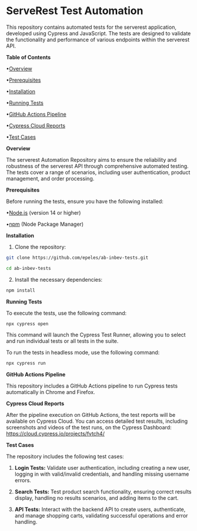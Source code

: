 # ServeRest Test Automation

This repository contains automated tests for the serverest application, developed using Cypress and JavaScript. The tests are designed to validate the functionality and performance of various endpoints within the serverest API.

**Table of Contents**

•[Overview](#overview)

•[Prerequisites](#prerequisites)

•[Installation](#installation)

•[Running Tests](#running-tests)

•[GitHub Actions Pipeline](#github-actions-pipeline)

•[Cypress Cloud Reports](#cypress-cloud-reports)

•[Test Cases](#test-cases)


**Overview**

The serverest Automation Repository aims to ensure the reliability and robustness of the serverest API through comprehensive automated testing. The tests cover a range of scenarios, including user authentication, product management, and order processing.

**Prerequisites**

Before running the tests, ensure you have the following installed:

•[Node.js](https://nodejs.org/) (version 14 or higher)

•[npm](https://www.npmjs.com/) (Node Package Manager)

**Installation**

1. Clone the repository:

```bash
git clone https://github.com/epeles/ab-inbev-tests.git
```

```bash
cd ab-inbev-tests
```

2. Install the necessary dependencies:

```bash
npm install
```

**Running Tests**

To execute the tests, use the following command:

```bash
npx cypress open
```

This command will launch the Cypress Test Runner, allowing you to select and run individual tests or all tests in the suite.

To run the tests in headless mode, use the following command:

```bash
npx cypress run
```

**GitHub Actions Pipeline**

This repository includes a GitHub Actions pipeline to run Cypress tests automatically in Chrome and Firefox. 

**Cypress Cloud Reports**

After the pipeline execution on GitHub Actions, the test reports will be available on Cypress Cloud. You can access detailed test results, including screenshots and videos of the test runs, on the Cypress Dashboard: https://cloud.cypress.io/projects/fvtch4/



**Test Cases**

The repository includes the following test cases:

1. **Login Tests:** Validate user authentication, including creating a new user, logging in with valid/invalid credentials, and handling missing username errors.

2. **Search Tests:** Test product search functionality, ensuring correct results display, handling no results scenarios, and adding items to the cart.

3. **API Tests:** Interact with the backend API to create users, authenticate, and manage shopping carts, validating successful operations and error handling.
